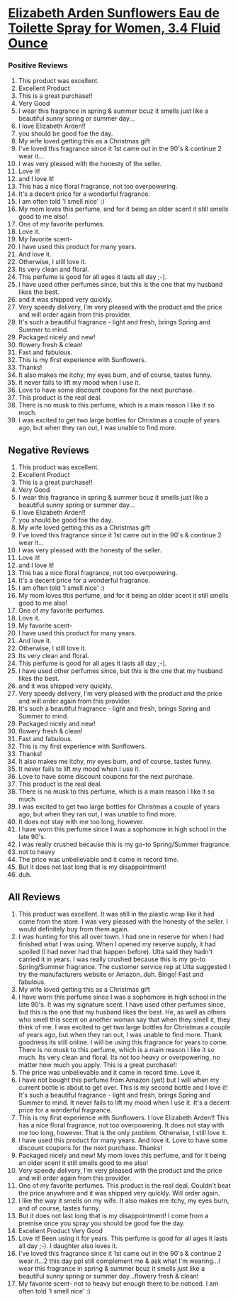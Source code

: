 # [Elizabeth Arden Sunflowers Eau de Toilette Spray for Women, 3.4 Fluid Ounce](https://products.checkmycream.com/products/Elizabeth-Arden-Sunflowers-Eau-de-Toilette-Spray-for-Women-3.4-Fluid-Ounce.html)

### Positive Reviews

<ol>
      <li>This product was excellent.</li>
      <li>Excellent Product</li>
      <li>This is a great purchase!!</li>
      <li>Very Good</li>
      <li>I wear this fragrance in spring &amp; summer bcuz it smells just like a beautiful sunny spring or summer day...</li>
      <li>I love Elizabeth Arden!!  </li>
      <li>you should be good foe the day.</li>
      <li>My wife loved getting this as a Christmas gift</li>
      <li>I&#x27;ve loved this fragrance since it 1st came out in the 90&#x27;s &amp; continue 2 wear it...</li>
      <li>I was very pleased with the honesty of the seller.</li>
      <li>Love it!</li>
      <li>and I love it!</li>
      <li>This has a nice floral fragrance, not too overpowering.  </li>
      <li>It&#x27;s a decent price for a wonderful fragrance.</li>
      <li>I am often told &#x27;I smell nice&#x27; :)</li>
      <li>My mom loves this perfume, and for it being an older scent it still smells good to me also!</li>
      <li>One of my favorite perfumes.</li>
      <li>Love it.</li>
      <li>My favorite scent-</li>
      <li>I have used this product for many years.</li>
      <li>And love it.</li>
      <li>Otherwise, I still love it.</li>
      <li>Its very clean and floral.</li>
      <li>This perfume is good for all ages it lasts all day ;-).</li>
      <li>I have used other perfumes since, but this is the one that my husband likes the best.</li>
      <li>and it was shipped very quickly.</li>
      <li>Very speedy delivery, l&#x27;m very pleased with the product and the price and will order again from this provider.</li>
      <li>It&#x27;s such a beautiful fragrance - light and fresh, brings Spring and Summer to mind.</li>
      <li>Packaged nicely and new!  </li>
      <li>flowery fresh &amp; clean!</li>
      <li>Fast and fabulous.</li>
      <li>This is my first experience with Sunflowers.  </li>
      <li>Thanks!</li>
      <li>It also makes me itchy, my eyes burn, and of course, tastes funny.</li>
      <li>It never fails to lift my mood when I use it.</li>
      <li>Love to have some discount coupons for the next purchase.</li>
      <li>This product is the real deal.</li>
      <li>There is no musk to this perfume, which is a main reason I like it so much.</li>
      <li>I was excited to get two large bottles for Christmas a couple of years ago, but when they ran out, I was unable to find more.</li>
</ol>


<h2>Negative Reviews</h2>
<ol>
<li> This product was excellent.</li>
<li> Excellent Product</li>
<li> This is a great purchase!!</li>
<li> Very Good</li>
<li> I wear this fragrance in spring &amp; summer bcuz it smells just like a beautiful sunny spring or summer day...</li>
<li> I love Elizabeth Arden!!  </li>
<li> you should be good foe the day.</li>
<li> My wife loved getting this as a Christmas gift</li>
<li> I&#x27;ve loved this fragrance since it 1st came out in the 90&#x27;s &amp; continue 2 wear it...</li>
<li> I was very pleased with the honesty of the seller.</li>
<li> Love it!</li>
<li> and I love it!</li>
<li> This has a nice floral fragrance, not too overpowering.  </li>
<li> It&#x27;s a decent price for a wonderful fragrance.</li>
<li> I am often told &#x27;I smell nice&#x27; :)</li>
<li> My mom loves this perfume, and for it being an older scent it still smells good to me also!</li>
<li> One of my favorite perfumes.</li>
<li> Love it.</li>
<li> My favorite scent-</li>
<li> I have used this product for many years.</li>
<li> And love it.</li>
<li> Otherwise, I still love it.</li>
<li> Its very clean and floral.</li>
<li> This perfume is good for all ages it lasts all day ;-).</li>
<li> I have used other perfumes since, but this is the one that my husband likes the best.</li>
<li> and it was shipped very quickly.</li>
<li> Very speedy delivery, l&#x27;m very pleased with the product and the price and will order again from this provider.</li>
<li> It&#x27;s such a beautiful fragrance - light and fresh, brings Spring and Summer to mind.</li>
<li> Packaged nicely and new!  </li>
<li> flowery fresh &amp; clean!</li>
<li> Fast and fabulous.</li>
<li> This is my first experience with Sunflowers.  </li>
<li> Thanks!</li>
<li> It also makes me itchy, my eyes burn, and of course, tastes funny.</li>
<li> It never fails to lift my mood when I use it.</li>
<li> Love to have some discount coupons for the next purchase.</li>
<li> This product is the real deal.</li>
<li> There is no musk to this perfume, which is a main reason I like it so much.</li>
<li> I was excited to get two large bottles for Christmas a couple of years ago, but when they ran out, I was unable to find more.</li>
<li> It does not stay with me too long, however.  </li>
<li> I have worn this perfume since I was a sophomore in high school in the late 90&#x27;s.</li>
<li> I was really crushed because this is my go-to Spring/Summer fragrance.</li>
<li> not to heavy</li>
<li> The price was unbelievable and it came in record time.</li>
<li> But it does not last long that is my disappointment!</li>
<li> duh.</li>
</ol>

<h2>All Reviews</h2>

<ol>
    <li> This product was excellent. It was still in the plastic wrap like it had come from the store. I was very pleased with the honesty of the seller. I would definitely buy from them again.</li>
    <li> I was hunting for this all over town. I had one in reserve for when I had finished what I was using. When I opened my reserve supply, it had spoiled (I had never had that happen before). Ulta said they hadn&#x27;t carried it in years. I was really crushed because this is my go-to Spring/Summer fragrance. The customer service rep at Ulta suggested I try the manufacturers website or Amazon..duh. Bingo! Fast and fabulous.</li>
    <li> My wife loved getting this as a Christmas gift</li>
    <li> I have worn this perfume since I was a sophomore in high school in the late 90&#x27;s. It was my signature scent. I have used other perfumes since, but this is the one that my husband likes the best. He, as well as others who smell this scent on another woman say that when they smell it, they think of me. I was excited to get two large bottles for Christmas a couple of years ago, but when they ran out, I was unable to find more. Thank goodness its still online. I will be using this fragrance for years to come. There is no musk to this perfume, which is a main reason I like it so much. Its very clean and floral. Its not too heavy or overpowering, no matter how much you apply. This is a great purchase!!</li>
    <li> The price was unbelievable and it came in record time. Love it.</li>
    <li> I have not bought this perfume from Amazon (yet) but I will when my current bottle is about to get over. This is my second bottle and I love it! It&#x27;s such a beautiful fragrance - light and fresh, brings Spring and Summer to mind. It never fails to lift my mood when I use it. It&#x27;s a decent price for a wonderful fragrance.</li>
    <li> This is my first experience with Sunflowers.  I love Elizabeth Arden!!  This has a nice floral fragrance, not too overpowering.  It does not stay with me too long, however.  That is the only problem.  Otherwise, I still love it.</li>
    <li> I have used this product for many years. And love it. Love to have some discount coupons for the next purchase. Thanks!</li>
    <li> Packaged nicely and new!  My mom loves this perfume, and for it being an older scent it still smells good to me also!</li>
    <li> Very speedy delivery, l&#x27;m very pleased with the product and the price and will order again from this provider.</li>
    <li> One of my favorite perfumes. This product is the real deal. Couldn&#x27;t beat the price anywhere and it was shipped very quickly. Will order again.</li>
    <li> I like the way it smells on my wife. It also makes me itchy, my eyes burn, and of course, tastes funny.</li>
    <li> But it does not last long that is my disappointment! I come from a premise once you spray you should be good foe the day.</li>
    <li> Excellent Product Very Good</li>
    <li> Love it! Been using it for years. This perfume is good for all ages it lasts all day ;-). I daughter also loves it.</li>
    <li> I&#x27;ve loved this fragrance since it 1st came out in the 90&#x27;s &amp; continue 2 wear it...2 this day ppl still complement me &amp; ask what I&#x27;m wearing...I wear this fragrance in spring &amp; summer bcuz it smells just like a beautiful sunny spring or summer day...flowery fresh &amp; clean!</li>
    <li> My favorite scent- not to heavy but enough there to be noticed. I am often told &#x27;I smell nice&#x27; :)</li>
</ol>




